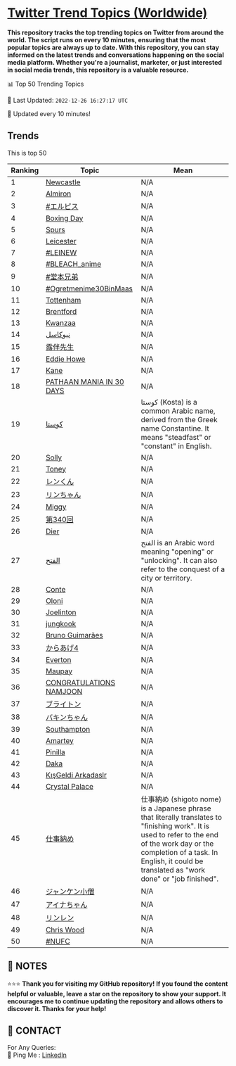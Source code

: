 [Twitter Trend Topics (Worldwide)](https://github.com/ErcinDedeoglu/Twitter-Trend-Topics)
==========

**This repository tracks the top trending topics on Twitter from around the world. 
The script runs on every 10 minutes, ensuring that the most popular topics are always up to date. 
With this repository, you can stay informed on the latest trends and conversations happening on the social media platform. 
Whether you're a journalist, marketer, or just interested in social media trends, this repository is a valuable resource.**


📊 Top 50 Trending Topics

📆 Last Updated: `2022-12-26 16:27:17 UTC`

🔧 Updated every 10 minutes!


## Trends

This is top 50

| Ranking | Topic | Mean |
| ------- | ------------ | ------------ |
| 1 | [Newcastle](http://twitter.com/search?q=Newcastle) | N/A |
| 2 | [Almiron](http://twitter.com/search?q=Almiron) | N/A |
| 3 | [#エルピス](http://twitter.com/search?q=%23%e3%82%a8%e3%83%ab%e3%83%94%e3%82%b9) | N/A |
| 4 | [Boxing Day](http://twitter.com/search?q=Boxing+Day) | N/A |
| 5 | [Spurs](http://twitter.com/search?q=Spurs) | N/A |
| 6 | [Leicester](http://twitter.com/search?q=Leicester) | N/A |
| 7 | [#LEINEW](http://twitter.com/search?q=%23LEINEW) | N/A |
| 8 | [#BLEACH_anime](http://twitter.com/search?q=%23BLEACH_anime) | N/A |
| 9 | [#堂本兄弟](http://twitter.com/search?q=%23%e5%a0%82%e6%9c%ac%e5%85%84%e5%bc%9f) | N/A |
| 10 | [#Ogretmenime30BinMaas](http://twitter.com/search?q=%23Ogretmenime30BinMaas) | N/A |
| 11 | [Tottenham](http://twitter.com/search?q=Tottenham) | N/A |
| 12 | [Brentford](http://twitter.com/search?q=Brentford) | N/A |
| 13 | [Kwanzaa](http://twitter.com/search?q=Kwanzaa) | N/A |
| 14 | [نيوكاسل](http://twitter.com/search?q=%d9%86%d9%8a%d9%88%d9%83%d8%a7%d8%b3%d9%84) | N/A |
| 15 | [露伴先生](http://twitter.com/search?q=%e9%9c%b2%e4%bc%b4%e5%85%88%e7%94%9f) | N/A |
| 16 | [Eddie Howe](http://twitter.com/search?q=Eddie+Howe) | N/A |
| 17 | [Kane](http://twitter.com/search?q=Kane) | N/A |
| 18 | [PATHAAN MANIA IN 30 DAYS](http://twitter.com/search?q=PATHAAN+MANIA+IN+30+DAYS) | N/A |
| 19 | [كوستا](http://twitter.com/search?q=%d9%83%d9%88%d8%b3%d8%aa%d8%a7) | كوستا (Kosta) is a common Arabic name, derived from the Greek name Constantine. It means "steadfast" or "constant" in English. |
| 20 | [Solly](http://twitter.com/search?q=Solly) | N/A |
| 21 | [Toney](http://twitter.com/search?q=Toney) | N/A |
| 22 | [レンくん](http://twitter.com/search?q=%e3%83%ac%e3%83%b3%e3%81%8f%e3%82%93) | N/A |
| 23 | [リンちゃん](http://twitter.com/search?q=%e3%83%aa%e3%83%b3%e3%81%a1%e3%82%83%e3%82%93) | N/A |
| 24 | [Miggy](http://twitter.com/search?q=Miggy) | N/A |
| 25 | [第340回](http://twitter.com/search?q=%e7%ac%ac340%e5%9b%9e) | N/A |
| 26 | [Dier](http://twitter.com/search?q=Dier) | N/A |
| 27 | [الفتح](http://twitter.com/search?q=%d8%a7%d9%84%d9%81%d8%aa%d8%ad) | الفتح is an Arabic word meaning "opening" or "unlocking". It can also refer to the conquest of a city or territory. |
| 28 | [Conte](http://twitter.com/search?q=Conte) | N/A |
| 29 | [Oloni](http://twitter.com/search?q=Oloni) | N/A |
| 30 | [Joelinton](http://twitter.com/search?q=Joelinton) | N/A |
| 31 | [jungkook](http://twitter.com/search?q=jungkook) | N/A |
| 32 | [Bruno Guimarães](http://twitter.com/search?q=Bruno+Guimar%c3%a3es) | N/A |
| 33 | [からあげ4](http://twitter.com/search?q=%e3%81%8b%e3%82%89%e3%81%82%e3%81%924) | N/A |
| 34 | [Everton](http://twitter.com/search?q=Everton) | N/A |
| 35 | [Maupay](http://twitter.com/search?q=Maupay) | N/A |
| 36 | [CONGRATULATIONS NAMJOON](http://twitter.com/search?q=CONGRATULATIONS+NAMJOON) | N/A |
| 37 | [ブライトン](http://twitter.com/search?q=%e3%83%96%e3%83%a9%e3%82%a4%e3%83%88%e3%83%b3) | N/A |
| 38 | [バキンちゃん](http://twitter.com/search?q=%e3%83%90%e3%82%ad%e3%83%b3%e3%81%a1%e3%82%83%e3%82%93) | N/A |
| 39 | [Southampton](http://twitter.com/search?q=Southampton) | N/A |
| 40 | [Amartey](http://twitter.com/search?q=Amartey) | N/A |
| 41 | [Pinilla](http://twitter.com/search?q=Pinilla) | N/A |
| 42 | [Daka](http://twitter.com/search?q=Daka) | N/A |
| 43 | [KışGeldi Arkadaslr](http://twitter.com/search?q=K%c4%b1%c5%9fGeldi+Arkadaslr) | N/A |
| 44 | [Crystal Palace](http://twitter.com/search?q=Crystal+Palace) | N/A |
| 45 | [仕事納め](http://twitter.com/search?q=%e4%bb%95%e4%ba%8b%e7%b4%8d%e3%82%81) | 仕事納め (shigoto nome) is a Japanese phrase that literally translates to "finishing work". It is used to refer to the end of the work day or the completion of a task. In English, it could be translated as "work done" or "job finished". |
| 46 | [ジャンケン小僧](http://twitter.com/search?q=%e3%82%b8%e3%83%a3%e3%83%b3%e3%82%b1%e3%83%b3%e5%b0%8f%e5%83%a7) | N/A |
| 47 | [アイナちゃん](http://twitter.com/search?q=%e3%82%a2%e3%82%a4%e3%83%8a%e3%81%a1%e3%82%83%e3%82%93) | N/A |
| 48 | [リンレン](http://twitter.com/search?q=%e3%83%aa%e3%83%b3%e3%83%ac%e3%83%b3) | N/A |
| 49 | [Chris Wood](http://twitter.com/search?q=Chris+Wood) | N/A |
| 50 | [#NUFC](http://twitter.com/search?q=%23NUFC) | N/A |




## 📝 NOTES

⭐⭐⭐ **Thank you for visiting my GitHub repository! If you found the content helpful or valuable, leave a star on the repository to show your support. It encourages me to continue updating the repository and allows others to discover it. Thanks for your help!**

## 📨 CONTACT

 For Any Queries:  
            🏓 Ping Me : [LinkedIn](https://www.linkedin.com/in/ercindedeoglu/)